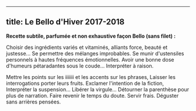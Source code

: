 
---
  title: Le Bello d'Hiver 2017-2018
---

**Recette subtile, parfumée et non exhaustive façon Bello (sans filet) :**

Choisir des ingrédients variés et vitaminés, alliants force, beauté et justesse... Se permettre des mélanges improbables. Se munir d'ustensiles personnels à hautes fréquences émotionnelles. Avoir une bonne dose d'humeurs pétaradantes sous le coude... Interpréter à raison.

Mettre les points sur les iiiiiii et les accents sur les phrases,
Laisser les interrogations porter leurs fruits.
Exclamer l'intention de la fiction,
Interpréter la suspension...
Libérer la virgule...
Détourner la parenthèse pour plus de narration.
Faire revenir le temps du doute. Servir frais.
Déguster sans arrières pensées.
